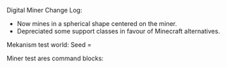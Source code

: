 Digital Miner Change Log:

* Now mines in a spherical shape centered on the miner.
* Depreciated some support classes in favour of Minecraft alternatives.

Mekanism test world:
Seed = 

Miner test ares command blocks:

